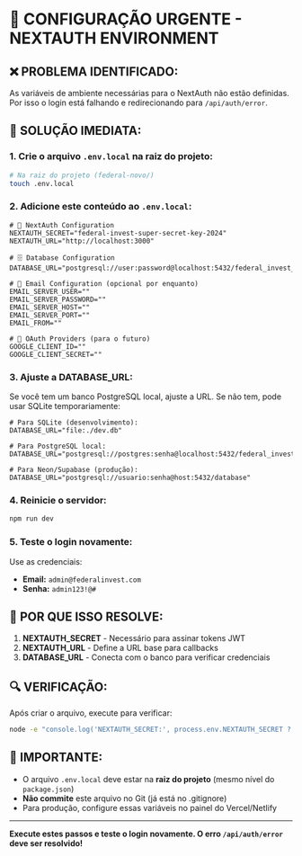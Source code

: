 # 🚨 CONFIGURAÇÃO URGENTE - NEXTAUTH ENVIRONMENT

## ❌ PROBLEMA IDENTIFICADO:
As variáveis de ambiente necessárias para o NextAuth não estão definidas. Por isso o login está falhando e redirecionando para `/api/auth/error`.

## 🔧 SOLUÇÃO IMEDIATA:

### 1. **Crie o arquivo `.env.local` na raiz do projeto:**

```bash
# Na raiz do projeto (federal-novo/)
touch .env.local
```

### 2. **Adicione este conteúdo ao `.env.local`:**

```env
# 🔐 NextAuth Configuration
NEXTAUTH_SECRET="federal-invest-super-secret-key-2024"
NEXTAUTH_URL="http://localhost:3000"

# 🗄️ Database Configuration
DATABASE_URL="postgresql://user:password@localhost:5432/federal_invest_db"

# 📧 Email Configuration (opcional por enquanto)
EMAIL_SERVER_USER=""
EMAIL_SERVER_PASSWORD=""
EMAIL_SERVER_HOST=""
EMAIL_SERVER_PORT=""
EMAIL_FROM=""

# 🔄 OAuth Providers (para o futuro)
GOOGLE_CLIENT_ID=""
GOOGLE_CLIENT_SECRET=""
```

### 3. **Ajuste a DATABASE_URL:**

Se você tem um banco PostgreSQL local, ajuste a URL. Se não tem, pode usar SQLite temporariamente:

```env
# Para SQLite (desenvolvimento):
DATABASE_URL="file:./dev.db"

# Para PostgreSQL local:
DATABASE_URL="postgresql://postgres:senha@localhost:5432/federal_invest"

# Para Neon/Supabase (produção):
DATABASE_URL="postgresql://usuario:senha@host:5432/database"
```

### 4. **Reinicie o servidor:**

```bash
npm run dev
```

### 5. **Teste o login novamente:**

Use as credenciais:
- **Email:** `admin@federalinvest.com`
- **Senha:** `admin123!@#`

## 🎯 POR QUE ISSO RESOLVE:

1. **NEXTAUTH_SECRET** - Necessário para assinar tokens JWT
2. **NEXTAUTH_URL** - Define a URL base para callbacks
3. **DATABASE_URL** - Conecta com o banco para verificar credenciais

## 🔍 VERIFICAÇÃO:

Após criar o arquivo, execute para verificar:

```bash
node -e "console.log('NEXTAUTH_SECRET:', process.env.NEXTAUTH_SECRET ? 'Definida' : 'NÃO DEFINIDA'); console.log('NEXTAUTH_URL:', process.env.NEXTAUTH_URL ? 'Definida' : 'NÃO DEFINIDA'); console.log('DATABASE_URL:', process.env.DATABASE_URL ? 'Definida' : 'NÃO DEFINIDA');"
```

## 🚨 IMPORTANTE:

- O arquivo `.env.local` deve estar na **raiz do projeto** (mesmo nível do `package.json`)
- **Não commite** este arquivo no Git (já está no .gitignore)
- Para produção, configure essas variáveis no painel do Vercel/Netlify

---

**Execute estes passos e teste o login novamente. O erro `/api/auth/error` deve ser resolvido!** 
